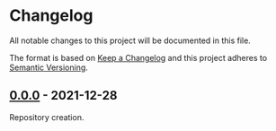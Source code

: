 # Changelog
All notable changes to this project will be documented in this file.

The format is based on [Keep a Changelog](http://keepachangelog.com/en/1.0.0/)
and this project adheres to [Semantic Versioning](http://semver.org/spec/v2.0.0.html).

## [0.0.0](https://github.com/git-afsantos/harosvar/releases/tag/v0.0.1) - 2021-12-28
Repository creation.
